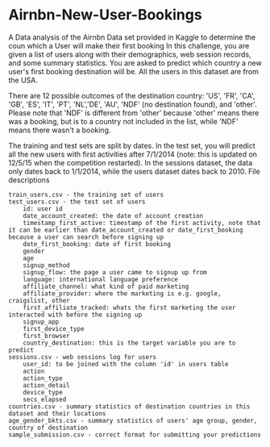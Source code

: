 # Airnbn-New-User-Bookings
A Data analysis of the Airnbn Data set provided in Kaggle to determine the coun which a User will make their first booking
In this challenge, you are given a list of users along with their demographics, web session records, and some summary statistics. You are asked to predict which country a new user's first booking destination will be. All the users in this dataset are from the USA.

There are 12 possible outcomes of the destination country: 'US', 'FR', 'CA', 'GB', 'ES', 'IT', 'PT', 'NL','DE', 'AU', 'NDF' (no destination found), and 'other'. Please note that 'NDF' is different from 'other' because 'other' means there was a booking, but is to a country not included in the list, while 'NDF' means there wasn't a booking.

The training and test sets are split by dates. In the test set, you will predict all the new users with first activities after 7/1/2014 (note: this is updated on 12/5/15 when the competition restarted). In the sessions dataset, the data only dates back to 1/1/2014, while the users dataset dates back to 2010. 
File descriptions

    train_users.csv - the training set of users
    test_users.csv - the test set of users
        id: user id
        date_account_created: the date of account creation
        timestamp_first_active: timestamp of the first activity, note that it can be earlier than date_account_created or date_first_booking because a user can search before signing up
        date_first_booking: date of first booking
        gender
        age
        signup_method
        signup_flow: the page a user came to signup up from
        language: international language preference
        affiliate_channel: what kind of paid marketing
        affiliate_provider: where the marketing is e.g. google, craigslist, other
        first_affiliate_tracked: whats the first marketing the user interacted with before the signing up
        signup_app
        first_device_type
        first_browser
        country_destination: this is the target variable you are to predict
    sessions.csv - web sessions log for users
        user_id: to be joined with the column 'id' in users table
        action
        action_type
        action_detail
        device_type
        secs_elapsed
    countries.csv - summary statistics of destination countries in this dataset and their locations
    age_gender_bkts.csv - summary statistics of users' age group, gender, country of destination
    sample_submission.csv - correct format for submitting your predictions
